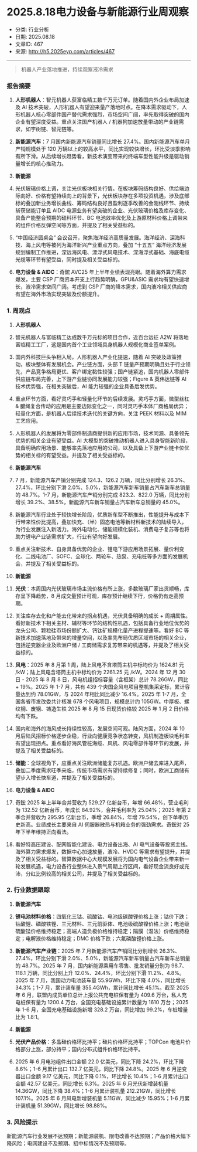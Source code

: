 # 2025.8.18电力设备与新能源行业周观察

- 分类: 行业分析
- 日期: 2025.08.18
- 文章ID: 467
- 来源: http://h5.2025eyp.com/articles/467

---

> 机器人产业落地推进，持续观察液冷需求

### **报告摘要**

1. **人形机器人**：智元机器人获富临精工数千万元订单。随着国内外企业布局加速及 AI 技术突破，人形机器人有望迎来量产落地时点。在降本需求驱动下，人形机器人核心零部件国产替代需求强烈，市场空间广阔，率先取得突破的国内企业有望深度受益。重点关注国产机器人 / 机器狗加速放量带动的产业链需求，如宇树链、智元链等。

2. **新能源汽车**：7 月国内新能源汽车销量同比增长 27.4%。国内新能源汽车单月产销规模处于 120 万辆以上的较高水平，同比实现较快增长，环比受淡季影响有所下滑。从后续增长趋势看，新技术演变带来的终端车型性能升级是驱动销量增长的核心推动力。

3. **新能源**

1. 光伏玻璃价格上调，关注光伏板块相关行情。在板块筹码结构良好、供给端边际向好、价格有望持续向上的背景下，光伏板块存在多项投资机遇，涉及底部标的叠加新业务增长曲线、筹码结构良好且盈利逐季改善的金刚线环节、持续斩获储能订单且 AIDC 电源业务有望突破的企业、光伏玻璃价格及库存变化、具备产能整合预期的硅料环节、BC 电池效率优化及上游原材料价格上调带来的组件价格反弹空间等方面，并提及了相关受益标的。

2. “中国经济圆桌会” 会议召开，聚焦海洋经济高质量发展。海洋经济、深海科技、海上风电等被列为海洋新兴产业重点方向，叠加 “十五五” 海洋经济发展规划编制工作推进，深远海风电、漂浮式风电技术、深海浮式基础、海底电缆光缆等环节有望受益，同时提及相关受益标的。

4. **电力设备 & AIDC**：奇鋐 AVC25 年上半年业绩表现亮眼。随着海外算力需求爆发，主要 CSP 厂商资本开支上行趋势明确，GPU&ASIC 需求均有望快速增长，液冷需求空间广阔。考虑到 CSP 厂商的降本需求，国内液冷相关供应商有望在海外市场实现突破及份额提升。

### **1. 周观点**

1. **人形机器人**

1. 智元机器人与富临精工达成数千万元标的项目合作，近百台远征 A2W 将落地富临精工工厂，这是国内首个工业领域具身机器人规模化商业签单案例。

2. 国内外科技巨头争相入局，人形机器人产业化提速，随着 AI 突破及政策推动，板块整体有发展机会。产业链方面，头部 T 链量产预期明确且处于行业领先，产品竞争格局更优、客户绑定黏性较强；国产链紧追，国内机器人零部件供应链布局完善，上下游产业链协同发展能力较强；Figure & 英伟达链等 AI 技术优势强，在相关突破后，AI 能力较强的企业具备后发优势。

3. 重点环节方面，看好灵巧手和轻量化环节的后续发展。灵巧手方面，微型丝杠 & 腱绳复合传动的应用是主要边际变化之一，同时灵巧手本体厂商格局优异；轻量化方面，是机器人后续技术迭代的关键方向，关注 PEEK 材料以及 MIM 工艺应用。

4. 人形机器人的发展将为零部件制造商提供新的应用市场，技术同源、具备领先优势的相关企业有望受益。AI 大模型的突破推动机器人进入具身智能新阶段，具备明确应用场景、能够率先落地应用的公司，以及具备上下游产业链卡位优势的相关标的有望受益。并提及了相关受益标的。

2. **新能源汽车**

1. 7 月，新能源汽车产销分别完成 124.3、126.2 万辆，同比分别增长 26.3%、27.4%，环比分别下滑 2.0%、5.0%，新能源汽车新车销量占汽车新车总销量的 48.7%。1-7 月，新能源汽车产销分别完成 823.2、822.0 万辆，同比分别增长 39.2%、38.5%，新能源汽车新车销量占汽车新车总销量的 45.0%。

2. 新能源汽车行业处于较快增长阶段，优质新车型不断推出，性能提升与成本下行带来性价比提高，叠加快充、（半）固态电池等新材料新技术的陆续导入，为行业发展注入新活力。海外电动化、储能规模化装机、消费电子复苏等也将助力锂电产业链需求扩大，行业有望向好发展。

3. 重点关注新技术、自身具备优势的企业、锂电下游应用场景拓展、量价利变化、二线电池厂、SOFC、全球化、两轮车、热泵、充电桩等多方面的发展机会，并提及了相关受益标的。

3. **新能源**

1. **光伏**：本周国内光伏玻璃市场主流价格有所上涨，多数玻璃厂家出货顺畅，库存呈下降趋势，8 月成交量预计可观，库存预计继续下行，价格仍有走高预期。

2. 关注库存去化和产能去化带来的拐点机遇，光伏具备明确的成长 + 周期属性。看好新技术下相关主材、辅材等环节的结构性机遇，包括具备行业地位优势的龙头公司、颗粒硅市场份额扩大、钙钛矿规模化量产进程提速等。看好 BC 等新技术加速落地及带来的增量空间，以及率先布局优质区域市场的相关企业，包括逆变器企业及欧洲户储 / 工商储需求复苏带来的机遇等，并提及了相关受益标的。

3. **风电**：2025 年 8 月第 1 周，陆上风电不含塔筒主机中标均价为 1624.81 元 /kW；陆上风电含塔筒主机中标均价为 2261.25 元 /kW。2024 年 12 月 30 日 - 2025 年 8 月 8 日，风电机组招标容量（含框架）总计 78.26GW，同比 + 19%。2025 年 1-7 月，共有 439 个央国企风电项目整机集采定标，累计容量达到约 78.01GW，与 2024 年相比同比减少 16.4%。2025 年 1-7 月，全国各省市发改委共计核准 678 个风电项目，规模总计约 105GW。中厚板、螺纹钢、废钢、铸造生铁 2025 年 8 月 15 日现货价格较 2025 年 1 月 2 日价格均有下跌。

4. 国内和海外的海风成长持续性较高，发展空间可观。陆风方面，2024 年 10 月后陆风招标价格逐步企稳，行业向健康竞争状态转变，风机制造板块毛利率有望出现拐点。重点看好海风管桩海缆、风机、风电零部件等环节的发展，并提及了相关受益标的。

5. **储能**：全球视角下，应重点关注欧洲储能复苏机遇。欧洲户储去库进入尾声，叠加二季度需求旺季来临，传统市场需求有望持续修复；同时，欧洲工商储有望步入增长快车道，并提及了相关受益标的。

4. **电力设备 & AIDC**

1. 奇鋐 2025 年上半年合并营收为 529.27 亿新台币，年增 66.48%，营业毛利为 132.52 亿新台币，年成长 84.92%，合并毛利率为 25.04%；2025 年第 2 季合并营收为 295.95 亿新台币，季增 26.84%，年增 79.54%，创下单季历史新高。业绩成长主要来自 AI 伺服器散热与机箱业务的强劲需求。奇鋐对 25 年下半年维持正向看法。

2. 看好特高压建设、配网智能化建设、电力设备出海、AI 电气设备等投资主线。海外算力需求爆发，数据中心加速放量，液冷、HVDC 等需求有望提升，并提及了相关受益标的。智算数据中心大规模发展将为国内电气设备企业带来新一轮发展机遇，电力设备行业整体进入景气周期上行区间，看好现金流良好或充沛，分红比例较高的相关公司，并提及了相关受益标的。

### **2. 行业数据跟踪**

1. **新能源汽车**

1. **锂电池材料价格**：四氧化三钴、硫酸钴、电池级碳酸锂价格上涨；钴价下跌；钴酸锂、磷酸铁锂、三元材料、三元前驱体、电池级硫酸镍价格上涨；电池级硫酸锰价格维持稳定；高端人造负极价格维持稳定；隔膜（湿法）价格维持稳定；电解液价格维持稳定；DMC 价格下跌；六氟磷酸锂价格上涨。

2. **新能源汽车产业链**：2025 年 7 月新能源汽车产销同比分别增长 26.3%、27.4%，环比分别下滑 2.0%、5.0%，新能源汽车新车销量占汽车新车总销量的 48.7%。2025 年 7 月，国内新能源乘用车零售、批发销量分别为 98.7、118.1 万辆，同比分别上升 12.0%、24.4%，环比分别下滑 11.2%、4.8%。2025 年 7 月，我国动力电池装车量 55.9GWh，环比下降 4.0%，同比增长 34.3%；1-7 月，累计装车量 355.4GWh，累计同比增长 45.1%。截至 2025 年 6 月，联盟内成员单位总计上报公共充电桩保有量为 409.6 万台，私人充电桩保有量为 1200.4 万台，全国充电基础设施累计数量为 1610 万台；2025 年 1-6 月，全国充电基础设施新增 328.2 万台，同比增加 99.2%，车桩增量比为 1.8:1。

2. **新能源**

1. **光伏产品价格**：多晶硅价格环比持平；硅片价格环比持平；TOPCon 电池片价格部分上涨，部分持平；国内分布式组件价格环比持平。

2. 2025 年 6 月电池组件出口金额 22.0 亿美元，同比下降 24.2%，环比下降 8.6%；1-6 月累计出口 132.7 亿美元，同比下降 24.8%。2025 年 6 月逆变器出口金额 9.17 亿美元，同比下降 0.1%，环比增长 10.4%；1-6 月累计出口金额 42.57 亿美元，同比增长 6.3%。2025 年 6 月光伏新增装机量 14.36GW，同比下降 38.4%；1-6 月累计装机量 212.21GW，同比增长 107.1%。2025 年 6 月风电新增装机量 5.11GW，同比减少 15.95%；1-6 月累计装机量 51.39GW，同比增长 98.88%。

### **3. 风险提示**

新能源汽车行业发展不达预期；新能源装机、限电改善不达预期；产品价格大幅下降风险；电网建设不及预期、招中标情况不及预期等。
